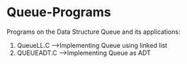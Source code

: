 # Queue-Programs
Programs on the Data Structure Queue and its applications:

1.  QueueLL.C  -->Implementing Queue using linked list
2.  QUEUEADT.C -->Implementing Queue as ADT 

